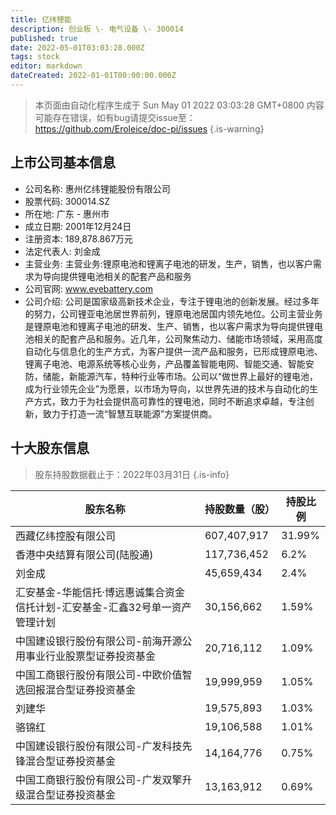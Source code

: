 ```yaml
---
title: 亿纬锂能
description: 创业板 \- 电气设备 \- 300014
published: true
date: 2022-05-01T03:03:28.000Z
tags: stock
editor: markdown
dateCreated: 2022-01-01T00:00:00.000Z
---
```


> 本页面由自动化程序生成于 Sun May 01 2022 03:03:28 GMT+0800
> 内容可能存在错误，如有bug请提交issue至：https://github.com/Eroleice/doc-pi/issues
{.is-warning}

## 上市公司基本信息
- 公司名称: 惠州亿纬锂能股份有限公司
- 股票代码: 300014.SZ
- 所在地: 广东 - 惠州市
- 成立日期: 2001年12月24日
- 注册资本: 189,878.867万元
- 法定代表人: 刘金成
- 主营业务: 主营业务:锂原电池和锂离子电池的研发，生产，销售，也以客户需求为导向提供锂电池相关的配套产品和服务
- 公司官网: www.evebattery.com
- 公司介绍: 公司是国家级高新技术企业，专注于锂电池的创新发展。经过多年的努力，公司锂亚电池居世界前列，锂原电池居国内领先地位。公司主营业务是锂原电池和锂离子电池的研发、生产、销售，也以客户需求为导向提供锂电池相关的配套产品和服务。近几年，公司聚焦动力、储能市场领域，采用高度自动化与信息化的生产方式，为客户提供一流产品和服务，已形成锂原电池、锂离子电池、电源系统等核心业务，产品覆盖智能电网、智能交通、智能安防，储能，新能源汽车，特种行业等市场。公司以“做世界上最好的锂电池，成为行业领先企业”为愿景，以市场为导向，以世界先进的技术与自动化的生产方式，致力于为社会提供高可靠性的锂电池，同时不断追求卓越，专注创新，致力于打造一流“智慧互联能源”方案提供商。


## 十大股东信息
> 股东持股数据截止于：2022年03月31日
{.is-info}

| 股东名称 | 持股数量（股） | 持股比例 |
| --- | --- | --- |
| 西藏亿纬控股有限公司 | 607,407,917 | 31.99% |
| 香港中央结算有限公司(陆股通) | 117,736,452 | 6.2% |
| 刘金成 | 45,659,434 | 2.4% |
| 汇安基金-华能信托·博远惠诚集合资金信托计划-汇安基金-汇鑫32号单一资产管理计划 | 30,156,662 | 1.59% |
| 中国建设银行股份有限公司-前海开源公用事业行业股票型证券投资基金 | 20,716,112 | 1.09% |
| 中国工商银行股份有限公司-中欧价值智选回报混合型证券投资基金 | 19,999,959 | 1.05% |
| 刘建华 | 19,575,893 | 1.03% |
| 骆锦红 | 19,106,588 | 1.01% |
| 中国建设银行股份有限公司-广发科技先锋混合型证券投资基金 | 14,164,776 | 0.75% |
| 中国工商银行股份有限公司-广发双擎升级混合型证券投资基金 | 13,163,912 | 0.69% |




